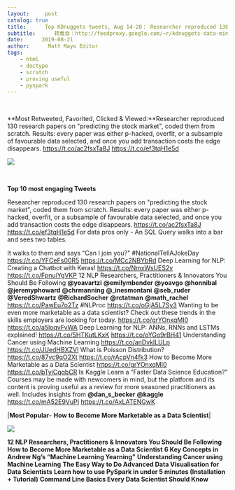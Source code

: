 ```yaml
---
layout:     post
catalog: true
title:      Top KDnuggets tweets, Aug 14-20： Researcher reproduced 130 research papers on “predicting the stock market”, coded them from scratch.
subtitle:      转载自：http://feedproxy.google.com/~r/kdnuggets-data-mining-analytics/~3/r6Yo--fSa_U/top-tweets-aug14-20.html
date:      2019-08-21
author:      Matt Mayo Editor
tags:
    - html
    - doctype
    - scratch
    - proving useful
    - pyspark
---
```



  
 

**Most Retweeted, Favorited, Clicked & Viewed:**Researcher reproduced 130 research papers on "predicting the stock market", coded them from scratch.
Results: every paper was either p-hacked, overfit, or a subsample of favourable data selected, and once you add transaction costs the edge disappears. https://t.co/ac2fsxTa8J https://t.co/ef3tqH1e5d


![](http://feedproxy.google.com/images/cartoon-sql-tables.jpg)

 


**Top 10 most engaging Tweets**

 Researcher reproduced 130 research papers on "predicting the stock market", coded them from scratch.
Results: every paper was either p-hacked, overfit, or a subsample of favourable data selected, and once you add transaction costs the edge disappears. https://t.co/ac2fsxTa8J https://t.co/ef3tqH1e5d
 For data pros only - 
An SQL Query walks into a bar and sees two tables.

It walks to them and says "Can I join you?" #NationalTellAJokeDay https://t.co/YFCeFs00R5 https://t.co/MCc2NBYbRd
 Deep Learning for NLP: Creating a Chatbot with Keras!
https://t.co/NmxWsUES2v https://t.co/FpnuiYgVKP
 12 NLP Researchers, Practitioners & Innovators You Should Be Following
**@yoavartzi** **@emilymbender** **@yoavgo** **@honnibal** **@jeremyphoward** **@chrmanning** **@_inesmontani** **@seb_ruder** **@VeredShwartz** **@RichardSocher** **@rctatman** **@math_rachel**
https://t.co/PawEu7o2Tz #NLProc https://t.co/oGjA5L7Sy3
 Wanting to be even more marketable as a data scientist? Check out these trends in the skills employers are looking for today. https://t.co/grYOnxqMI0 https://t.co/a5loqvFvWA
 Deep Learning for NLP: ANNs, RNNs and LSTMs explained! https://t.co/5HTKutLKxK https://t.co/oYGo9rBH41
 Understanding Cancer using Machine Learning https://t.co/anDvklLULp https://t.co/JUedHBXZVl
 What is Poisson Distribution? https://t.co/87vc9qO2Xt https://t.co/rAcpVn4fk3
 How to Become More Marketable as a Data Scientist https://t.co/grYOnxqMI0 https://t.co/bTyjCqqbCR
 Is Kaggle Learn a “Faster Data Science Education?”
Courses may be made with newcomers in mind, but the platform and its content is proving useful as a review for more seasoned practitioners as well. Includes insights from **@dan_s_becker** **@kaggle**
https://t.co/mA52E9VuPI https://t.co/AxLATENGwK
 




|**Most Popular**- **How to Become More Marketable as a Data Scientist**|

![](http://feedproxy.google.com/wp-content/uploads/skills-ds-need-today.jpg)


**12 NLP Researchers, Practitioners & Innovators You Should Be Following**
**How to Become More Marketable as a Data Scientist**
**6 Key Concepts in Andrew Ng’s “Machine Learning Yearning”**
**Understanding Cancer using Machine Learning**
**The Easy Way to Do Advanced Data Visualisation for Data Scientists**
**Learn how to use PySpark in under 5 minutes (Installation + Tutorial)**
**Command Line Basics Every Data Scientist Should Know**


